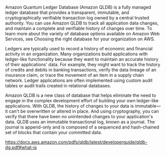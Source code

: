 Amazon Quantum Ledger Database (Amazon QLDB) is a fully managed ledger database that provides a transparent, immutable, and cryptographically verifiable transaction log owned by a central trusted authority. You can use Amazon QLDB to track all application data changes, and maintain a complete and verifiable history of changes over time. To learn more about the variety of database options available on Amazon Web Services, see Choosing the right database for your organization on AWS. 

Ledgers are typically used to record a history of economic and financial activity in an organization. Many organizations build applications with ledger-like functionality because they want to maintain an accurate history of their applications' data. For example, they might want to track the history of credits and debits in banking transactions, verify the data lineage of an insurance claim, or trace the movement of an item in a supply chain network. Ledger applications are often implemented using custom audit tables or audit trails created in relational databases. 

Amazon QLDB is a new class of database that helps eliminate the need to engage in the complex development effort of building your own ledger-like applications. With QLDB, the history of changes to your data is immutable—it can't be overwritten or altered in place. And using cryptography, you can verify that there have been no unintended changes to your application's data. QLDB uses an immutable transactional log, known as a journal. The journal is append-only and is composed of a sequenced and hash-chained set of blocks that contain your committed data.

https://docs.aws.amazon.com/pdfs/qldb/latest/developerguide/qldb-dg.pdf#what-is